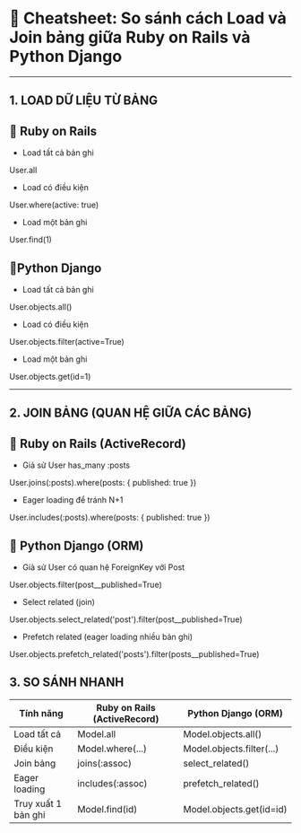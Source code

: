 # 📘 Cheatsheet: So sánh cách Load và Join bảng giữa Ruby on Rails và Python Django

---

## 1. LOAD DỮ LIỆU TỪ BẢNG

## 🔹 Ruby on Rails
  - Load tất cả bản ghi
    
  User.all

  - Load có điều kiện
    
  User.where(active: true)

  - Load một bản ghi
    
  User.find(1)

## 🔹Python Django
- Load tất cả bản ghi
  
User.objects.all()

  - Load có điều kiện
    
  User.objects.filter(active=True)

  - Load một bản ghi
    
  User.objects.get(id=1)

---

## 2. JOIN BẢNG (QUAN HỆ GIỮA CÁC BẢNG)

## 🔹 Ruby on Rails (ActiveRecord)
  - Giả sử User has_many :posts
    
  User.joins(:posts).where(posts: { published: true })

  - Eager loading để tránh N+1
    
  User.includes(:posts).where(posts: { published: true })

## 🔹 Python Django (ORM)
  - Giả sử User có quan hệ ForeignKey với Post
    
  User.objects.filter(post__published=True)

  - Select related (join)
    
  User.objects.select_related('post').filter(post__published=True)

  - Prefetch related (eager loading nhiều bản ghi)
    
  User.objects.prefetch_related('posts').filter(posts__published=True)


## 3. SO SÁNH NHANH

| Tính năng           | Ruby on Rails (ActiveRecord) | Python Django (ORM)         |
|---------------------|------------------------------|------------------------------|
| Load tất cả         | Model.all                    | Model.objects.all()          |
| Điều kiện           | Model.where(...)             | Model.objects.filter(...)    |
| Join bảng           | joins(:assoc)                | select_related()             |
| Eager loading       | includes(:assoc)             | prefetch_related()           |
| Truy xuất 1 bản ghi | Model.find(id)               | Model.objects.get(id=id)     |
